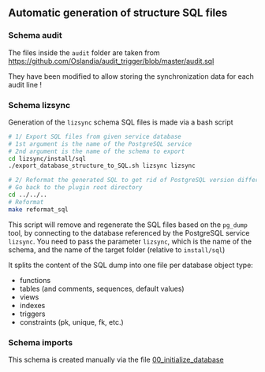 ## Automatic generation of structure SQL files

### Schema audit

The files inside the `audit` folder are taken from https://github.com/Oslandia/audit_trigger/blob/master/audit.sql

They have been modified to allow storing the synchronization data for each audit line !

### Schema lizsync

Generation of the `lizsync` schema SQL files is made via a bash script

```bash
# 1/ Export SQL files from given service database
# 1st argument is the name of the PostgreSQL service
# 2nd argument is the name of the schema to export
cd lizsync/install/sql
./export_database_structure_to_SQL.sh lizsync lizsync

# 2/ Reformat the generated SQL to get rid of PostgreSQL version differences
# Go back to the plugin root directory
cd ../../..
# Reformat
make reformat_sql 
```

This script will remove and regenerate the SQL files based on the `pg_dump` tool, by connecting to the database referenced by the PostgreSQL service `lizsync`. You need to pass the parameter `lizsync`, which is the name of the schema, and the name of the target folder (relative to `install/sql`)

It splits the content of the SQL dump into one file per database object type:

* functions
* tables (and comments, sequences, default values)
* views
* indexes
* triggers
* constraints (pk, unique, fk, etc.)

### Schema imports

This schema is created manually via the file [00_initialize_database](install/sql/00_initialize_database.sql)
